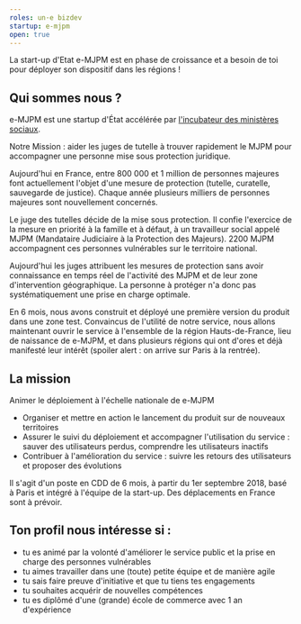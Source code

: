 ```yaml
---
roles: un·e bizdev
startup: e-mjpm
open: true
---
```


La start-up d'Etat e-MJPM est en phase de croissance et a besoin de toi pour déployer son dispositif dans les régions !

<!--more-->

## Qui sommes nous ?

e-MJPM est une startup d'État accélérée par [l'incubateur des ministères sociaux](https://incubateur.social.gouv.fr/).

Notre Mission : aider les juges de tutelle à trouver rapidement le MJPM pour accompagner une personne mise sous protection juridique.

Aujourd'hui en France, entre 800 000 et 1 million de personnes majeures font actuellement l'objet d'une mesure de protection (tutelle, curatelle, sauvegarde de justice).
Chaque année plusieurs milliers de personnes majeures sont nouvellement concernés.

Le juge des tutelles décide de la mise sous protection. Il confie l'exercice de la mesure en priorité à la famille et à défaut, à un travailleur social appelé MJPM (Mandataire Judiciaire à la Protection des Majeurs). 2200 MJPM accompagnent ces personnes vulnérables sur le territoire national.

Aujourd'hui les juges attribuent les mesures de protection sans avoir connaissance en temps réel de l'activité des MJPM et de leur zone d'intervention géographique. La personne à protéger n'a donc pas systématiquement une prise en charge optimale.

En 6 mois, nous avons construit et déployé une première version du produit dans une zone test. Convaincus de l'utilité de notre service, nous allons maintenant ouvrir le service à l'ensemble de la région Hauts-de-France, lieu de naissance de e-MJPM, et dans plusieurs régions qui ont d'ores et déjà manifesté leur intérêt (spoiler alert : on arrive sur Paris à la rentrée).

## La mission

Animer le déploiement à l'échelle nationale de e-MJPM

* Organiser et mettre en action le lancement du produit sur de nouveaux territoires
* Assurer le suivi du déploiement et accompagner l'utilisation du service : sauver des utilisateurs perdus, comprendre les utilisateurs inactifs
* Contribuer à l'amélioration du service : suivre les retours des utilisateurs et proposer des évolutions

Il s'agit d'un poste	en CDD de 6 mois, à partir du 1er septembre 2018, basé à Paris et intégré à l'équipe de la start-up.
Des déplacements en France sont à prévoir. 

## Ton profil nous intéresse si :

* tu es animé par la volonté d'améliorer le service public et la prise en charge des personnes vulnérables
* tu aimes travailler dans une (toute) petite équipe et de manière agile
* tu sais faire preuve d'initiative et que tu tiens tes engagements
* tu souhaites acquérir de nouvelles compétences
* tu es diplômé d'une (grande) école de commerce avec 1 an d'expérience
